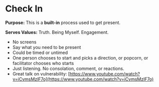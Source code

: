# Check In

**Purpose:** This is a **built-in** process used to get present.

**Serves Values:** Truth. Being Myself. Engagement.

* No screens
* Say what you need to be present
* Could be timed or untimed
* One person chooses to start and picks a direction, or popcorn, or facilitator chooses who starts
* Just listening. No consolation, comment, or reactions.
* Great talk on vulnerability: [https://www.youtube.com/watch?v=iCvmsMzlF7o](https://www.youtube.com/watch?v=iCvmsMzlF7o)

